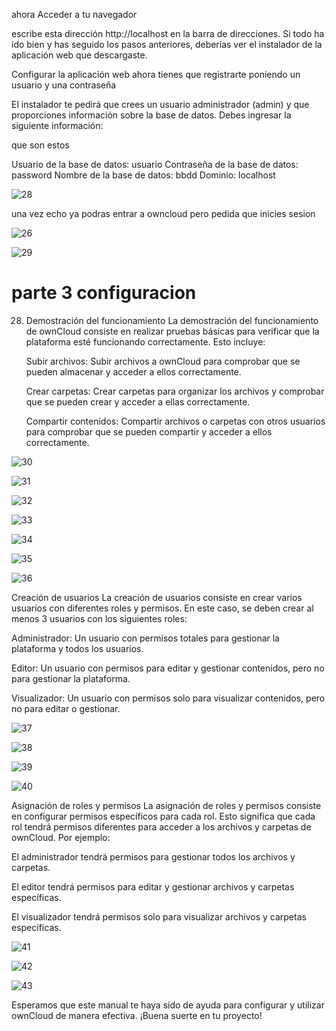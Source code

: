 ahora Acceder a tu navegador

   escribe esta dirección http://localhost en la barra de direcciones.
   Si todo ha ido bien y has seguido los pasos anteriores, deberías ver el instalador de la aplicación web que descargaste.

Configurar la aplicación web
    ahora tienes que registrarte
    poniendo un usuario y una contraseña

   El instalador te pedirá que crees un usuario administrador (admin) y que proporciones información sobre la base de datos.
   Debes ingresar la siguiente información:

   que son estos

   Usuario de la base de datos: usuario
   Contraseña de la base de datos: password
   Nombre de la base de datos: bbdd
  Dominio: localhost

![28](28.png)

una vez echo ya podras entrar a owncloud pero pedida que inicies sesion

![26](26.png)

![29](29.png)

# parte 3 configuracion

28. Demostración del funcionamiento
La demostración del funcionamiento de ownCloud consiste en realizar pruebas básicas para verificar que la plataforma esté funcionando correctamente. Esto incluye:

    Subir archivos: Subir archivos a ownCloud para comprobar que se pueden almacenar y acceder a ellos correctamente.
    
    Crear carpetas: Crear carpetas para organizar los archivos y comprobar que se pueden crear y acceder a ellas correctamente.
    
    Compartir contenidos: Compartir archivos o carpetas con otros usuarios para comprobar que se pueden compartir y acceder a ellos correctamente.

![30](30.png)

![31](31.png)

![32](32.png)

![33](33.png)

![34](34.png)

![35](35.png)

![36](36.png)

Creación de usuarios
La creación de usuarios consiste en crear varios usuarios con diferentes roles y permisos. En este caso, se deben crear al menos 3 usuarios con los siguientes roles:

   Administrador: Un usuario con permisos totales para gestionar la plataforma y todos los usuarios.

   Editor: Un usuario con permisos para editar y gestionar contenidos, pero no para gestionar la plataforma.

   Visualizador: Un usuario con permisos solo para visualizar contenidos, pero no para editar o gestionar.

![37](37.png)

![38](38.png)

![39](39.png)

![40](40.png)

Asignación de roles y permisos
La asignación de roles y permisos consiste en configurar permisos específicos para cada rol. Esto significa que cada rol tendrá permisos diferentes para acceder a los archivos y carpetas de ownCloud. Por ejemplo:

   El administrador tendrá permisos para gestionar todos los archivos y carpetas.

  El editor tendrá permisos para editar y gestionar archivos y carpetas específicas.

   El visualizador tendrá permisos solo para visualizar archivos y carpetas específicas.

![41](41.png)

![42](42.png)

![43](43.png)

Esperamos que este manual te haya sido de ayuda para configurar y utilizar ownCloud de manera efectiva. ¡Buena suerte en tu proyecto!
